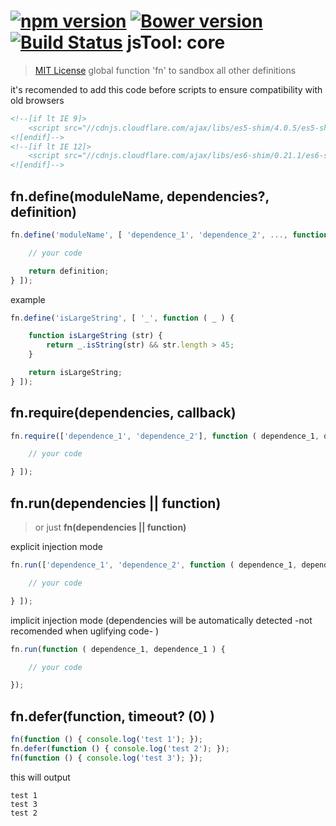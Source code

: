[![npm version](https://badge.fury.io/js/gear-fn.svg)](http://badge.fury.io/js/gear-fn)
[![Bower version](https://badge.fury.io/bo/gear-fn.svg)](http://badge.fury.io/bo/gear-fn)
[![Build Status](https://travis-ci.org/jstools/fn.svg?branch=master)](https://travis-ci.org/jstools/fn)
jsTool: core
==================================
> [MIT License](LICENSE)
> global function 'fn' to sandbox all other definitions


it's recomended to add this code before scripts to ensure compatibility with old browsers
``` html
<!--[if lt IE 9]>
    <script src="//cdnjs.cloudflare.com/ajax/libs/es5-shim/4.0.5/es5-shim.min.js"></script>
<![endif]-->
<!--[if lt IE 12]>
    <script src="//cdnjs.cloudflare.com/ajax/libs/es6-shim/0.21.1/es6-shim.min.js"></script>
<![endif]-->
```

fn.define(moduleName, dependencies?, definition)
------------------------------------------------

``` js
fn.define('moduleName', [ 'dependence_1', 'dependence_2', ..., function ( dependence_1, dependence_1, ...) {

	// your code

	return definition;
} ]);
```

example
``` js
fn.define('isLargeString', [ '_', function ( _ ) {

	function isLargeString (str) {
		return _.isString(str) && str.length > 45;
	}

	return isLargeString;
} ]);
```

fn.require(dependencies, callback)
-----------------------------------

``` js
fn.require(['dependence_1', 'dependence_2'], function ( dependence_1, dependence_1 ) {

	// your code

} ]);
```

fn.run(dependencies || function)
--------------------------------
> or just **fn(dependencies || function)**

explicit injection mode
``` js
fn.run(['dependence_1', 'dependence_2', function ( dependence_1, dependence_1 ) {

	// your code

} ]);
```

implicit injection mode (dependencies will be automatically detected -not recomended when uglifying code- )
``` js
fn.run(function ( dependence_1, dependence_1 ) {

	// your code

});
```

fn.defer(function, timeout? (0) )
-----------------------------------

``` js
fn(function () { console.log('test 1'); });
fn.defer(function () { console.log('test 2'); });
fn(function () { console.log('test 3'); });
```

this will output
```
test 1
test 3
test 2
```
